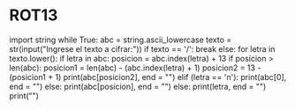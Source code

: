 
# ROT13
import string
while True:
    abc = string.ascii_lowercase
    texto = str(input("Ingrese el texto a                         cifrar:"))
    if texto == '/':
        break
    else:
        for letra in texto.lower():
            if letra in abc:
                posicion = abc.index(letra) + 13
                if posicion > len(abc):
                    posicion1 = len(abc) -                                  (abc.index(letra) + 1)
                    posicion2 = 13 - (posicion1 +                                       1)
                    print(abc[posicion2], 
                          end = "") 
                elif (letra == 'n'):
                    print(abc[0], end = "")
                else:
                    print(abc[posicion], end =                             "")
            else:
                print(letra, end = "")
      print("")
